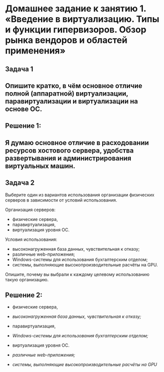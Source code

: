 # Домашнее задание к занятию 1.  «Введение в виртуализацию. Типы и функции гипервизоров. Обзор рынка вендоров и областей применения»
## Задача 1

Опишите кратко, в чём основное отличие полной (аппаратной) виртуализации, паравиртуализации и виртуализации на основе ОС.
---
## Решение 1:

Я думаю основное отличие в расходовании ресурсов хостового сервера, удобства развертывания и администрирования виртуальных машин.
---
## Задача 2

Выберите один из вариантов использования организации физических серверов в зависимости от условий использования.

Организация серверов:

- физические сервера,
- паравиртуализация,
- виртуализация уровня ОС.

Условия использования:

- высоконагруженная база данных, чувствительная к отказу;
- различные web-приложения;
- Windows-системы для использования бухгалтерским отделом;
- системы, выполняющие высокопроизводительные расчёты на GPU.

Опишите, почему вы выбрали к каждому целевому использованию такую организацию.

## Решение 2:

- физические сервера,
- *высоконагруженная база данных, чувствительная к отказу;*

- паравиртуализация,
- *Windows-системы для использования бухгалтерским отделом;*

- виртуализация уровня ОС.
- *различные web-приложения;*
- *системы, выполняющие высокопроизводительные расчёты на GPU*


